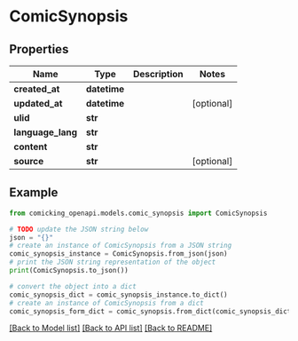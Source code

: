 # ComicSynopsis


## Properties

Name | Type | Description | Notes
------------ | ------------- | ------------- | -------------
**created_at** | **datetime** |  | 
**updated_at** | **datetime** |  | [optional] 
**ulid** | **str** |  | 
**language_lang** | **str** |  | 
**content** | **str** |  | 
**source** | **str** |  | [optional] 

## Example

```python
from comicking_openapi.models.comic_synopsis import ComicSynopsis

# TODO update the JSON string below
json = "{}"
# create an instance of ComicSynopsis from a JSON string
comic_synopsis_instance = ComicSynopsis.from_json(json)
# print the JSON string representation of the object
print(ComicSynopsis.to_json())

# convert the object into a dict
comic_synopsis_dict = comic_synopsis_instance.to_dict()
# create an instance of ComicSynopsis from a dict
comic_synopsis_form_dict = comic_synopsis.from_dict(comic_synopsis_dict)
```
[[Back to Model list]](../README.md#documentation-for-models) [[Back to API list]](../README.md#documentation-for-api-endpoints) [[Back to README]](../README.md)


